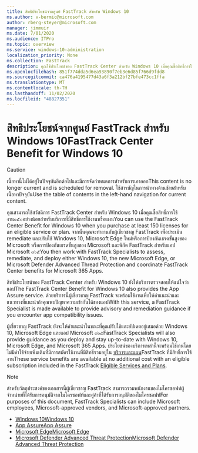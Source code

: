 ```yaml
---
title: สิทธิประโยชน์จากศูนย์ FastTrack สำหรับ Windows 10
ms.author: v-bermic@microsoft.com
author: rberg-steyer@microsoft.com
manager: jimmuir
ms.date: 7/01/2020
ms.audience: ITPro
ms.topic: overview
ms.service: windows-10-administration
localization_priority: None
ms.collection: FastTrack
description: คุณใช้ประโยชน์ของ FastTrack Center สำหรับ Windows 10 เมื่อคุณซื้อสิทธิ์การใช้งาน๑๕๐อย่าง  *น้อย*  สำหรับบริการที่มีสิทธิ์การใช้งานหรือแผน
ms.openlocfilehash: 851f774dda5d6ea93890f7eb3e6d85f766d9fdd8
ms.sourcegitcommit: ca476a4195477d43a6f3a212bf27bfe473cc1ffa
ms.translationtype: MT
ms.contentlocale: th-TH
ms.lasthandoff: 11/02/2020
ms.locfileid: "48827351"
---
```

# <a name="fasttrack-center-benefit-for-windows-10"></a><span data-ttu-id="8b830-103">สิทธิประโยชน์จากศูนย์ FastTrack สำหรับ Windows 10</span><span class="sxs-lookup"><span data-stu-id="8b830-103">FastTrack Center Benefit for Windows 10</span></span>

> [!CAUTION]
> <span data-ttu-id="8b830-104">เนื้อหานี้ไม่ได้อยู่ในปัจจุบันอีกต่อไปและมีการจัดกำหนดการสำหรับการเอาออก</span><span class="sxs-lookup"><span data-stu-id="8b830-104">This content is no longer current and is scheduled for removal.</span></span> <span data-ttu-id="8b830-105">ใช้สารบัญในการนำทางด้านซ้ายสำหรับเนื้อหาปัจจุบัน</span><span class="sxs-lookup"><span data-stu-id="8b830-105">Use the table of contents in the left-hand navigation for current content.</span></span>

<span data-ttu-id="8b830-106">คุณสามารถใช้สวัสดิการ FastTrack Center สำหรับ Windows 10 เมื่อคุณซื้อสิทธิ์การใช้งาน๑๕๐อย่างน้อยสำหรับบริการที่มีสิทธิ์การใช้งานหรือแผน</span><span class="sxs-lookup"><span data-stu-id="8b830-106">You can use the FastTrack Center Benefit for Windows 10 when you purchase at least 150 licenses for an eligible service or plan.</span></span> <span data-ttu-id="8b830-107">จากนั้นคุณจะทำงานกับผู้เชี่ยวชาญ FastTrack เพื่อประเมิน remediate และปรับใช้ Windows 10, Microsoft Edge ใหม่หรือการป้องกันเธรดขั้นสูงของ Microsoft หรือการป้องกันเธรดขั้นสูงของ Microsoft และพิกัด FastTrack สำหรับแอป Microsoft ๓๖๕</span><span class="sxs-lookup"><span data-stu-id="8b830-107">You then work with FastTrack Specialists to assess, remediate, and deploy either Windows 10, the new Microsoft Edge, or Microsoft Defender Advanced Thread Protection and coordinate FastTrack Center benefits for Microsoft 365 Apps.</span></span> 

<span data-ttu-id="8b830-108">สิทธิประโยชน์ของ FastTrack Center สำหรับ Windows 10 ยังให้บริการตรวจสอบให้แน่ใจว่าแอป</span><span class="sxs-lookup"><span data-stu-id="8b830-108">The FastTrack Center Benefit for Windows 10 also provides the App Assure service.</span></span> <span data-ttu-id="8b830-109">ด้วยบริการนี้ผู้เชี่ยวชาญ FastTrack จะพร้อมใช้งานเพื่อให้คำแนะนำและแนวทางที่แนะนำถ้าคุณพบปัญหาความเข้ากันได้ของแอป</span><span class="sxs-lookup"><span data-stu-id="8b830-109">With this service, a FastTrack Specialist is made available to provide advisory and remediation guidance if you encounter app compatibility issues.</span></span> 

<span data-ttu-id="8b830-110">ผู้เชี่ยวชาญ FastTrack ยังจะให้คำแนะนำในขณะที่คุณปรับใช้และอัปเดตอยู่เสมอด้วย Windows 10, Microsoft Edge และแอป Microsoft ๓๖๕</span><span class="sxs-lookup"><span data-stu-id="8b830-110">FastTrack Specialists will also provide guidance as you deploy and stay up-to-date with Windows 10, Microsoft Edge, and Microsoft 365 Apps.</span></span> <span data-ttu-id="8b830-111">ประโยชน์ของบริการเหล่านี้จะพร้อมใช้งานโดยไม่มีค่าใช้จ่ายเพิ่มเติมที่มีการสมัครใช้งานที่มีสิทธิ์รวมอยู่ใน [บริการและแผน](M365-eligible-services-and-plans.md)FastTrack ที่มีสิทธิ์การใช้งาน</span><span class="sxs-lookup"><span data-stu-id="8b830-111">These service benefits are available at no additional cost with an eligible subscription included in the FastTrack [Eligible Services and Plans](M365-eligible-services-and-plans.md).</span></span>
  
> [!NOTE]
> <span data-ttu-id="8b830-112">สำหรับวัตถุประสงค์ของเอกสารนี้ผู้เชี่ยวชาญ FastTrack สามารถรวมพนักงานของไมโครซอฟท์ผู้จำหน่ายที่ได้รับการอนุมัติจากไมโครซอฟท์และคู่ค้าที่ได้รับการอนุมัติของไมโครซอฟท์</span><span class="sxs-lookup"><span data-stu-id="8b830-112">For purposes of this document, FastTrack Specialists can include Microsoft employees, Microsoft-approved vendors, and Microsoft-approved partners.</span></span> 
    
- [<span data-ttu-id="8b830-113">Windows 10</span><span class="sxs-lookup"><span data-stu-id="8b830-113">Windows 10</span></span>](Win-10-windows-10.md)
- [<span data-ttu-id="8b830-114">App Assure</span><span class="sxs-lookup"><span data-stu-id="8b830-114">App Assure</span></span>](Win-10-app-assure.md)
- [<span data-ttu-id="8b830-115">Microsoft Edge</span><span class="sxs-lookup"><span data-stu-id="8b830-115">Microsoft Edge</span></span>](Win-10-microsoft-edge.md)
- [<span data-ttu-id="8b830-116">Microsoft Defender Advanced Threat Protection</span><span class="sxs-lookup"><span data-stu-id="8b830-116">Microsoft Defender Advanced Threat Protection</span></span>](Win-10-microsoft-defender-atp.md)

